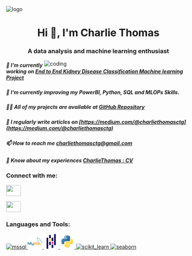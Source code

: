 <img src="https://github.com/charliethomasct82/charliethomasct82/blob/main/GithubGif.gif" alt="logo" width="1000" height="400">

<h1 align="center">Hi 👋, I'm Charlie Thomas</h1>
<h3 align="center">A data analysis and machine learning enthusiast</h3>

<img align="right" alt="coding" width="400" src="https://user-images.githubusercontent.com/55389276/140866485-8fb1c876-9a8f-4d6a-98dc-08c4981eaf70.gif">



##### 🔭 I’m currently working on [End to End Kidney Disease Classification Machine learning Project](https://github.com/charliethomasct82/Kidney_disease_classification_deep_learning_project)

##### 🌱 I’m currently improving my **PowerBI, Python, SQL and MLOPs** Skills.

##### 👨‍💻 All of my projects are available at [GitHub Repository](https://github.com/charliethomasct82?tab=repositories)

##### 📝 I regularly write articles on [https://medium.com/@charliethomasctg](https://medium.com/@charliethomasctg)

##### 📫 How to reach me **charliethomasctg@gmail.com**

##### 📄 Know about my experiences [CharlieThomas : CV](https://docs.google.com/document/d/1xeI-EGh0dkiQwvRycohMLtvs4sp1TX1G/edit?usp=sharing&ouid=116877927878788871150&rtpof=true&sd=true)


<h3 align="left">Connect with me:</h3>
<p align="left">
<a href="https://charliethomasctg.github.io/Website/" target="blank"><img align="center" src="https://github.com/charliethomasct82/charliethomasct82/assets/93368865/f81e2b69-bbde-4167-a725-a4b09600b9ce" height="30" width="40" /></a>
 
<a href="https://www.linkedin.com/in/charliethomas20121999/" target="blank"><img align="center" src="https://raw.githubusercontent.com/rahuldkjain/github-profile-readme-generator/master/src/images/icons/Social/linked-in-alt.svg" height="30" width="40" /></a>



 

<h3 align="left">Languages and Tools:</h3>
<p align="left"> <a href="https://www.microsoft.com/en-us/sql-server" target="_blank" rel="noreferrer"> <img src="https://www.svgrepo.com/show/303229/microsoft-sql-server-logo.svg" alt="mssql" width="40" height="40"/> </a> <a href="https://www.mysql.com/" target="_blank" rel="noreferrer"> <img src="https://raw.githubusercontent.com/devicons/devicon/master/icons/mysql/mysql-original-wordmark.svg" alt="mysql" width="40" height="40"/> </a> <a href="https://pandas.pydata.org/" target="_blank" rel="noreferrer"> 
 <img src="https://raw.githubusercontent.com/devicons/devicon/2ae2a900d2f041da66e950e4d48052658d850630/icons/pandas/pandas-original.svg" alt="pandas" width="40" height="40"/> </a> <a href="https://www.python.org" target="_blank" rel="noreferrer"> <img src="https://raw.githubusercontent.com/devicons/devicon/master/icons/python/python-original.svg" alt="python" width="40" height="40"/> </a> <a href="https://scikit-learn.org/" target="_blank" rel="noreferrer"> <img src="https://upload.wikimedia.org/wikipedia/commons/0/05/Scikit_learn_logo_small.svg" alt="scikit_learn" width="40" height="40"/> </a> <a href="https://seaborn.pydata.org/" target="_blank" rel="noreferrer"> <img src="https://seaborn.pydata.org/_images/logo-mark-lightbg.svg" alt="seaborn" width="40" height="40"/> </a> </p>


<!-- <h3 align="left">Support:</h3> -->
<!-- <p><a href="https://www.buymeacoffee.com/simplified"> <img align="left" src="https://cdn.buymeacoffee.com/buttons/v2/default-yellow.png" height="50" width="210" alt="simplified learner" /></a></p><br><br>

<p><img align="left" src="https://github-readme-stats.vercel.app/api/top-langs?username=ashutosh-pmishra&show_icons=true&locale=en&layout=compact" alt="Charlie" /></p>

<p>&nbsp;<img align="center" src="https://github-readme-stats.vercel.app/api?username=ashutosh-pmishra&show_icons=true&locale=en" alt="ashutosh-pmishra" /></p>

<p><img align="center" src="https://github-readme-streak-stats.herokuapp.com/?user=ashutosh-pmishra&" alt="ashutosh-pmishra" /></p>
 -->
